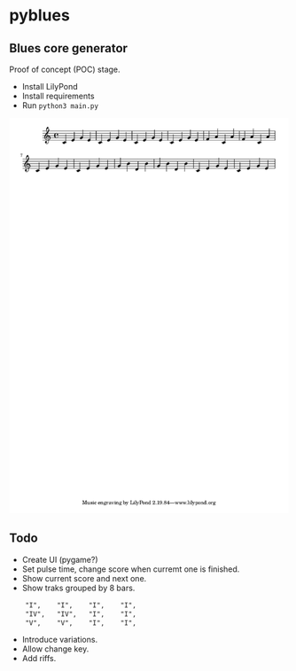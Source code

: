 # pyblues

## Blues core generator

Proof of concept (POC) stage.

* Install LilyPond
* Install requirements
* Run `python3 main.py`

![Sample score](Scores/poc.png)

## Todo

* Create UI (pygame?)
* Set pulse time, change score when curremt one is finished.
* Show current score and next one.
* Show traks grouped by 8 bars.
```
    "I",	"I",	"I",	"I",
    "IV",	"IV",	"I",	"I",
    "V",	"V",	"I",	"I",
```    
* Introduce variations.
* Allow change key.
* Add riffs.
